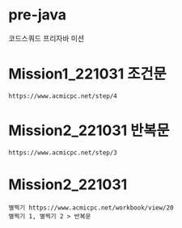 # pre-java
코드스쿼드 프리자바 미션

# Mission1_221031 조건문 
    https://www.acmicpc.net/step/4
# Mission2_221031 반복문
    https://www.acmicpc.net/step/3
# Mission2_221031 
    별찍기 https://www.acmicpc.net/workbook/view/20
    별찍기 1, 별찍기 2 > 반복문

